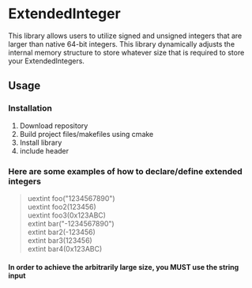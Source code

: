 # ExtendedInteger  
This library allows users to utilize signed and unsigned integers that are larger than native 64-bit integers. This library dynamically adjusts the internal memory structure to store whatever size that is required to store your ExtendedIntegers.  
## Usage  
### Installation
1. Download repository  
2. Build project files/makefiles using cmake  
3. Install library  
4. include header  
### Here are some examples of how to declare/define extended integers  
> uextint foo("1234567890")  
> uextint foo2(123456)  
> uextint foo3(0x123ABC)  
> extint bar("-1234567890")  
> extint bar2(-123456)  
> extint bar3(123456)  
> extint bar4(0x123ABC)  
#### In order to achieve the arbitrarily large size, you MUST use the string input
